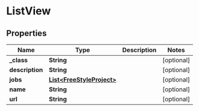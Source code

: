 

# ListView

## Properties

Name | Type | Description | Notes
------------ | ------------- | ------------- | -------------
**_class** | **String** |  |  [optional]
**description** | **String** |  |  [optional]
**jobs** | [**List&lt;FreeStyleProject&gt;**](FreeStyleProject.md) |  |  [optional]
**name** | **String** |  |  [optional]
**url** | **String** |  |  [optional]




